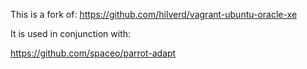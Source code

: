 This is a fork of: https://github.com/hilverd/vagrant-ubuntu-oracle-xe

It is used in conjunction with:

https://github.com/spaceo/parrot-adapt
